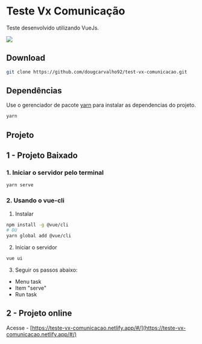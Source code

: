 # Teste Vx Comunicação

Teste desenvolvido utilizando VueJs.

![](readme/tela.png)

## Download

```bash
git clone https://github.com/dougcarvalho92/test-vx-comunicacao.git
```

## Dependências

Use o gerenciador de pacote [yarn](https://yarnpkg.com/) para instalar as dependencias do projeto.

```bash
yarn
```

## Projeto
## 1 - Projeto Baixado
### 1. Iniciar o servidor pelo terminal
```bash
yarn serve
```
### 2. Usando o vue-cli
1. Instalar 
```bash
npm install -g @vue/cli
# OU
yarn global add @vue/cli
```
2. Iniciar o servidor
```bash
vue ui
```
3. Seguir os passos abaixo: 
 - Menu task
 - Item "serve"
- Run task
## 2 - Projeto online
Acesse - [https://teste-vx-comunicacao.netlify.app/#/](https://teste-vx-comunicacao.netlify.app/#/)

